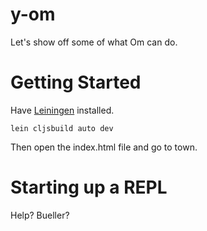 # y-om

Let's show off some of what Om can do.

# Getting Started

Have [Leiningen](https://github.com/technomancy/leiningen) installed.

```
lein cljsbuild auto dev
```

Then open the index.html file and go to town.

# Starting up a REPL

Help? Bueller?